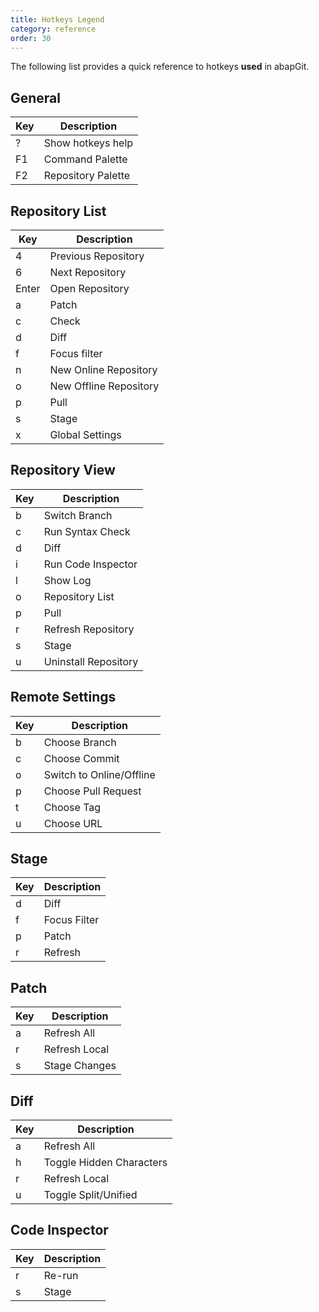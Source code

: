 ```yaml
---
title: Hotkeys Legend
category: reference
order: 30
---
```


The following list provides a quick reference to hotkeys **used** in abapGit.

## General

| Key | Description        |
| --- | ------------------ |
| ?   | Show hotkeys help  |
| F1  | Command Palette    |
| F2  | Repository Palette |

## Repository List

| Key   | Description            |
| ----- | ---------------------- |
| 4     | Previous Repository    |
| 6     | Next Repository        |
| Enter | Open Repository        |
| a     | Patch                  |
| c     | Check                  |
| d     | Diff                   |
| f     | Focus filter           |
| n     | New Online Repository  |
| o     | New Offline Repository |
| p     | Pull                   |
| s     | Stage                  |
| x     | Global Settings        |

## Repository View

| Key | Description          |
| --- | -------------------- |
| b   | Switch Branch        |
| c   | Run Syntax Check     |
| d   | Diff                 |
| i   | Run Code Inspector   |
| l   | Show Log             |
| o   | Repository List      |
| p   | Pull                 |
| r   | Refresh Repository   |
| s   | Stage                |
| u   | Uninstall Repository |

## Remote Settings

| Key | Description              |
| --- | ------------------------ |
| b   | Choose Branch            |
| c   | Choose Commit            |
| o   | Switch to Online/Offline |
| p   | Choose Pull Request      |
| t   | Choose Tag               |
| u   | Choose URL               |

## Stage

| Key | Description  |
| --- | ------------ |
| d   | Diff         |
| f   | Focus Filter |
| p   | Patch        |
| r   | Refresh      |

## Patch

| Key | Description   |
| --- | ------------- |
| a   | Refresh All   |
| r   | Refresh Local |
| s   | Stage Changes |

## Diff

| Key | Description              |
| --- | ------------------------ |
| a   | Refresh All              |
| h   | Toggle Hidden Characters |
| r   | Refresh Local            |
| u   | Toggle Split/Unified     |

## Code Inspector

| Key | Description |
| --- | ----------- |
| r   | Re-run      |
| s   | Stage       |
